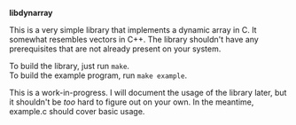**libdynarray**

This is a very simple library that implements a dynamic array in C. It somewhat
resembles vectors in C++. The library shouldn't have any prerequisites that are
not already present on your system.

To build the library, just run `make`.  
To build the example program, run `make example`.

This is a work-in-progress. I will document the usage of the library later, but
it shouldn't be *too* hard to figure out on your own. In the meantime,
example.c should cover basic usage.
